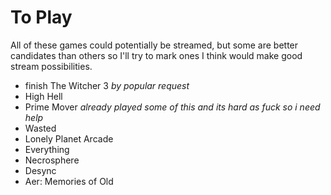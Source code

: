 <!-- TITLE: Games To Play -->
<!-- SUBTITLE: Some games that [cesque](cesque) should play and potentially stream -->

# To Play
All of these games could potentially be streamed, but some are better candidates than others so I'll try to mark ones I think would make good stream possibilities.

* finish The Witcher 3
  *by popular request*
* High Hell
* Prime Mover
  *already played some of this and its hard as fuck so i need help*
* Wasted
* Lonely Planet Arcade
* Everything
* Necrosphere
* Desync
* Aer: Memories of Old